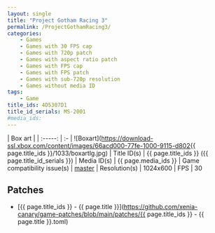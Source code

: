 ```yaml
---
layout: single
title: "Project Gotham Racing 3"
permalink: /ProjectGothamRacing3/
categories:
    - Games
    - Games with 30 FPS cap
    - Games with 720p patch
    - Games with aspect ratio patch
    - Games with FPS cap
    - Games with FPS patch
    - Games with sub-720p resolution
    - Games without media ID
tags:
    - Game
title_ids: 4D5307D1
title_id_serials: MS-2001
#media_ids:
---
```


| Box art                     |
| :-----:                     | :-
| ![Boxart](https://download-ssl.xbox.com/content/images/66acd000-77fe-1000-9115-d802{{ page.title_ids }}/1033/boxartlg.jpg)
| Title ID(s)                 | {{ page.title_ids }} ({{ page.title_id_serials }})
| Media ID(s)                 | {{ page.media_ids }}
| Game compatibility issue(s) | [master](https://github.com/xenia-project/game-compatibility/issues/287)
| Resolution(s)               | 1024x600
| FPS                         | 30

## Patches
* [{{ page.title_ids }} - {{ page.title }}](https://github.com/xenia-canary/game-patches/blob/main/patches/{{ page.title_ids }} - {{ page.title }}.toml)
